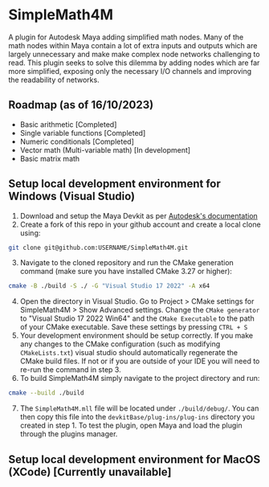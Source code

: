# SimpleMath4M
A plugin for Autodesk Maya adding simplified math nodes. Many of the math nodes within Maya contain a lot of extra inputs and outputs which are largely unnecessary and make make complex node networks challenging to read. This plugin seeks to solve this dilemma by adding nodes which are far more simplified, exposing only the necessary I/O channels and improving the readability of networks.

## Roadmap (as of 16/10/2023)
- Basic arithmetic [Completed]
- Single variable functions [Completed]
- Numeric conditionals [Completed]
- Vector math (Multi-variable math) [In development]
- Basic matrix math

## Setup local development environment for Windows (Visual Studio)
1) Download and setup the Maya Devkit as per [Autodesk's documentation](https://help.autodesk.com/view/MAYAUL/2024/ENU/?guid=Maya_SDK_Setting_up_your_build_Windows_environment_64_bit_html)
2) Create a fork of this repo in your github account and create a local clone using:
```bash
git clone git@github.com:USERNAME/SimpleMath4M.git
```
3) Navigate to the cloned repository and run the CMake generation command (make sure you have installed CMake 3.27 or higher):
```bash
cmake -B ./build -S ./ -G "Visual Studio 17 2022" -A x64
```
4) Open the directory in Visual Studio. Go to Project > CMake settings for SimpleMath4M > Show Advanced settings. Change the ``CMake generator`` to "Visual Studio 17 2022 Win64" and the ``CMake Executable`` to the path of your CMake executable. Save these settings by pressing ``CTRL + S``
5) Your development environment should be setup correctly. If you make any changes to the CMake configuration (such as modifying ``CMakeLists.txt``) visual studio should automatically regenerate the CMake build files. If not or if you are outside of your IDE you will need to re-run the command in step 3.
6) To build SimpleMath4M simply navigate to the project directory and run:
```bash
cmake --build ./build
```
7) The ``SimpleMath4M.mll`` file will be located under ``./build/debug/``. You can then copy this file into the ``devkitBase/plug-ins/plug-ins`` directory you created in step 1. To test the plugin, open Maya and load the plugin through the plugins manager.

## Setup local development environment for MacOS (XCode) [Currently unavailable]
